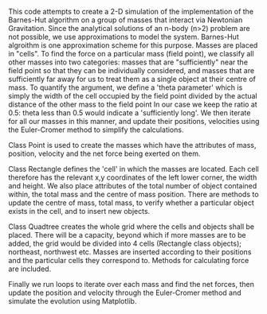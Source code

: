 This code attempts to create a 2-D simulation of the implementation of the Barnes-Hut algorithm on a group of masses that interact via Newtonian Gravitation.
Since the analytical solutions of an n-body (n>2) problem are not possible, we use approximations to model the system.
Barnes-Hut algroithm is one approximation scheme for this purpose.
Masses are placed in "cells". To find the force on a particular mass (field point), we classify all other masses into two categories: masses that are "sufficiently" near the field point so that they can be individually considered, and masses that are sufficiently far away for us to treat them as a single object at their centre of mass.
To quantify the argument, we define a 'theta parameter' which is simply the width of the cell occupied by the field point divided by the actual distance of the other mass to the field point
In our case we keep the ratio at 0.5: theta less than 0.5 would indicate a 'sufficiently long'.
We then iterate for all our masses in this manner, and update their positions, velocities using the Euler-Cromer method to simplify the calculations.

Class Point is used to create the masses which have the attributes of mass, position, velocity and the net force being exerted on them.

Class Rectangle defines the 'cell' in which the masses are located. Each cell therefore has the relevant x,y coordinates of the left lower corner, the width and height. We also place attributes of the total number of object contained within, the total mass and the centre of mass position. There are methods to update the centre of mass, total mass, to verify whether a particular object exists in the cell, and to insert new objects. 

Class Quadtree creates the whole grid where the cells and objects shall be placed. There will be a capacity, beyond which if more masses are to be added, the grid would be divided into 4 cells (Rectangle class objects); northeast, northwest etc. Masses are inserted according to their positions and the particular cells they correspond to. Methods for calculating force are included.

Finally we run loops to iterate over each mass and find the net forces, then update the position and velocity through the Euler-Cromer method and simulate the evolution using Matplotlib.



